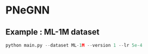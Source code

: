 # PNeGNN

## Example : ML-1M dataset

```python
python main.py --dataset ML-1M --version 1 --lr 5e-4
```
